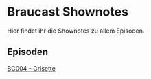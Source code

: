 # Braucast Shownotes

Hier findet ihr die Shownotes zu allem Episoden.

## Episoden

[BC004 - Grisette](BC004.md)